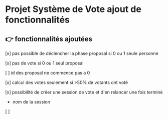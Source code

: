 # Projet Système de Vote ajout de fonctionnalités

## 👉 fonctionnalités ajoutées

[x] pas possible de déclencher la phase proposal si 0 ou 1 seule personne

[x] pas de vote si 0 ou 1 seul  proposal

[ ] id des proposal ne commence pas a 0

[x] calcul des votes seulement si >50% de votants ont voté

[x] possibilité de créer une session de vote et d'en relancer une fois terminé
  - nom de la session
  
[ ] 